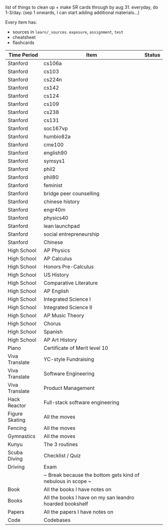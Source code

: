 list of things to clean up + make SR cards through by aug 31. everyday, do 1-3/day.
(sep 1 onwards, I can start adding additional materials...)

Every item has:
- sources in `learn/_sources`. `exposure`, `assignment`, `test`
- cheatsheet
- flashcards

| Time Period    | Item                                                        | Status |
| -------------- | ----------------------------------------------------------- | ------ |
| Stanford       | cs106a                                                      |        |
| Stanford       | cs103                                                       |        |
| Stanford       | cs224n                                                      |        |
| Stanford       | cs142                                                       |        |
| Stanford       | cs124                                                       |        |
| Stanford       | cs109                                                       |        |
| Stanford       | cs238                                                       |        |
| Stanford       | cs131                                                       |        |
| Stanford       | soc167vp                                                    |        |
| Stanford       | humbio82a                                                   |        |
| Stanford       | cme100                                                      |        |
| Stanford       | english90                                                   |        |
| Stanford       | symsys1                                                     |        |
| Stanford       | phil2                                                       |        |
| Stanford       | phil80                                                      |        |
| Stanford       | feminist                                                    |        |
| Stanford       | bridge peer counselling                                     |        |
| Stanford       | chinese history                                             |        |
| Stanford       | engr40m                                                     |        |
| Stanford       | physics40                                                   |        |
| Stanford       | lean launchpad                                              |        |
| Stanford       | social entrepreneurship                                     |        |
| Stanford       | Chinese                                                     |        |
| High School    | AP Physics                                                  |        |
| High School    | AP Calculus                                                 |        |
| High School    | Honors Pre-Calculus                                         |        |
| High School    | US History                                                  |        |
| High School    | Comparative Literature                                      |        |
| High School    | AP English                                                  |        |
| High School    | Integrated Science I                                        |        |
| High School    | Integrated Science II                                       |        |
| High School    | AP Music Theory                                             |        |
| High School    | Chorus                                                      |        |
| High School    | Spanish                                                     |        |
| High School    | AP Art History                                              |        |
| Piano          | Certificate of Merit level 10                               |        |
| Viva Translate | YC-style Fundraising                                        |        |
| Viva Translate | Software Engineering                                        |        |
| Viva Translate | Product Management                                          |        |
| Hack Reactor   | Full-stack software engineering                             |        |
| Figure Skating | All the moves                                               |        |
| Fencing        | All the moves                                               |        |
| Gymnastics     | All the moves                                               |        |
| Kunyu          | The 3 routines                                              |        |
| Scuba Diving   | Checklist / Quiz                                            |        |
| Driving        | Exam                                                        |        |
|                | ~ Break because the bottom gets kind of nebulous in scope ~ |        |
| Book           | All the books I have notes on                               |        |
| Books          | All the books I have on my san leandro hoarded bookshelf    |        |
| Papers         | All the papers I have notes on                              |        |
| Code           | Codebases                                                   |        |

